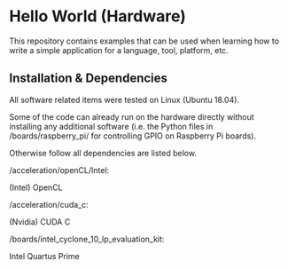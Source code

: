 # **Hello World (Hardware)**

This repository contains examples that can be used when learning how to write
a simple application for a language, tool, platform, etc.

## Installation & Dependencies

All software related items were tested on Linux (Ubuntu 18.04).

Some of the code can already run on the hardware directly without installing any
additional software (i.e. the Python files in /boards/raspberry_pi/ for
controlling GPIO on Raspberry Pi boards).

Otherwise follow all dependencies are listed below.

/acceleration/openCL/Intel:

(Intel) OpenCL

/acceleration/cuda_c:

(Nvidia) CUDA C

/boards/intel_cyclone_10_lp_evaluation_kit:

Intel Quartus Prime
